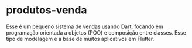 # produtos-venda
Esse é um pequeno sistema de vendas usando Dart, focando em programação orientada a objetos (POO) e composição entre classes. Esse tipo de modelagem é a base de muitos aplicativos em Flutter.
